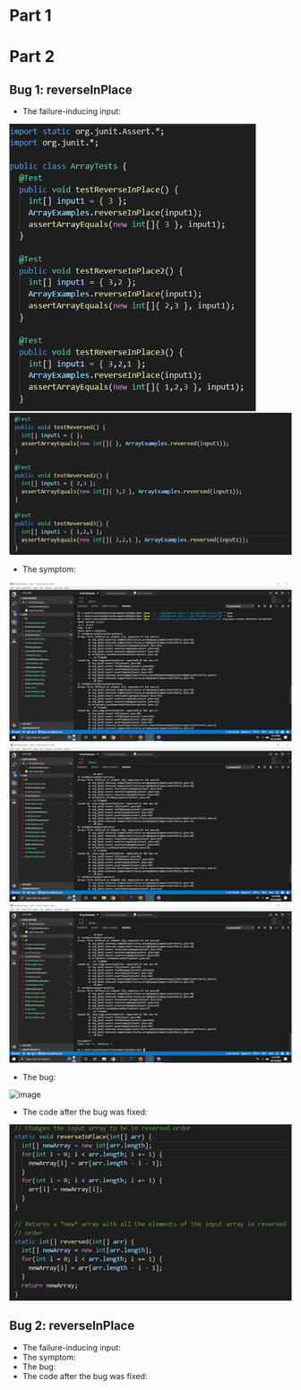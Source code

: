 # Part 1

# Part 2

## Bug 1: reverseInPlace

* The failure-inducing input:

![image](reverseInPlaceinp1.png)
![image](reverseInPlaceinp2.png)

* The symptom:

![image](reverseInPlacesym1.png)
![image](reverseInPlacesym2.png)
![image](reverseInPlacesym3.png)

* The bug:

![image](https://user-images.githubusercontent.com/55713184/195968651-c5da3398-769e-4011-b790-a5c9b0b0072a.png)

* The code after the bug was fixed:

![image](reverseInPlacefix1.png)

## Bug 2: reverseInPlace
* The failure-inducing input:
* The symptom:
* The bug:
* The code after the bug was fixed:
